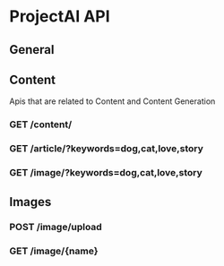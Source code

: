 # ProjectAI API

## General



## Content
Apis that are related to Content and Content Generation

### GET /content/


### GET /article/?keywords=dog,cat,love,story

### GET /image/?keywords=dog,cat,love,story


## Images

### POST /image/upload

### GET  /image/{name} 
